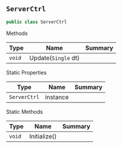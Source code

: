 ## `ServerCtrl`

```csharp
public class ServerCtrl

```

Methods

| Type | Name | Summary | 
| --- | --- | --- | 
| `void` | Update(`Single` dt) |  | 


Static Properties

| Type | Name | Summary | 
| --- | --- | --- | 
| `ServerCtrl` | instance |  | 


Static Methods

| Type | Name | Summary | 
| --- | --- | --- | 
| `void` | Initialize() |  | 


